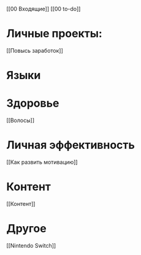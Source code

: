 [[00 Входящие]]
[[00 to-do]]
# Личные проекты:
[[Повысь заработок]]
# Языки

# Здоровье
[[Волосы]]
# Личная эффективность
[[Как развить мотивацию]]
# Контент
[[Контент]]

# Другое
[[Nintendo Switch]]

